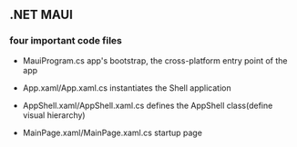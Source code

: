 ## .NET MAUI

### four important code files
* MauiProgram.cs
app's bootstrap, the cross-platform entry point of the app

* App.xaml/App.xaml.cs
instantiates the Shell application

* AppShell.xaml/AppShell.xaml.cs
defines the AppShell class(define visual hierarchy)

* MainPage.xaml/MainPage.xaml.cs
startup page
